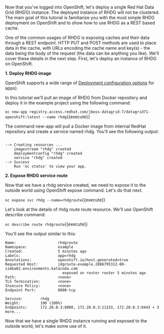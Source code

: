 Now that you've logged into OpenShift, let's deploy a single Red Hat Data Grid (RHDG) instance.
The deployed instance of RHDG will not be clustered. The main goal of this tutorial is familiarize you
with the most simple RHDG deployment on OpenShift and to show how to use RHDG as a REST based cache.

One of the common usages of RHDG is exposing caches and their data through a REST endpoint.
HTTP PUT and POST methods are used to place data in the cache, with URLs encoding the cache name
and key(s) - the data being the body of the request (the data can be anything you like). We'll
cover these details in the next step. First, let's deploy an instance of RHDG on OpenShift.

**1. Deploy RHDG image**

OpenShift supports a wide range of [Deployment configuration options](https://docs.openshift.org/latest/architecture/core_concepts/deployments.html) for apps).


In this tutorial we'll pull an image of RHDG from Docker repository and deploy it in the example project using the following command:

```oc new-app registry.access.redhat.com/jboss-datagrid-7/datagrid71-openshift:latest --name rhdg```{{execute}}

The command new-app will pull a Docker image from internal RedHat repository and create a service named rhdg. You'll see the following output:

```console

--> Creating resources ...
    imagestream "rhdg" created
    deploymentconfig "rhdg" created
    service "rhdg" created
--> Success
    Run 'oc status' to view your app.
```    


**2. Expose RHDG service route**

Now that we have a rhdg service created, we need to expose it to the outside world using OpenShift expose command.
Let's do that next.

```oc expose svc rhdg --name=rhdgroute```{{execute}}

Let's look at the details of rhdg route route resource. We'll use OpenShift describe command:

```oc describe route rhdgroute```{{execute}}

You'll see the output similar to this:

```console
Name:                   rhdgroute
Namespace:              example
Created:                5 minutes ago
Labels:                 app=rhdg
Annotations:            openshift.io/host.generated=true
Requested Host:         jdgroute-example.2886795312-80-simba02.environments.katacoda.com
                          exposed on router router 5 minutes ago
Path:                   <none>
TLS Termination:        <none>
Insecure Policy:        <none>
Endpoint Port:          8080-tcp

Service:        rhdg
Weight:         100 (100%)
Endpoints:      172.20.0.3:8080, 172.20.0.3:11333, 172.20.0.3:8443 + 3 more...
```

Now that we have a single RHDG instance running and exposed to the outside world, let's make some use of it.
